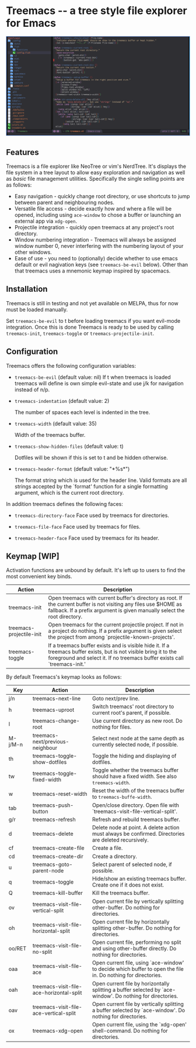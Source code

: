 # Treemacs -- a tree style file explorer for Emacs

![](screenshot.png)

## Features

Treemacs is a file explorer like NeoTree or vim's NerdTree. It's displays the file system in a tree layout to allow easy exploration and
navigation as well as *basic* file management utilities. Specifically the single selling points are as follows:

 * Easy navigation - quickly change root directory, or use shortcuts to jump between parent and neighbouring nodes.
 * Versatile file access - decide exactly how and where a file will be opened, including using `ace-window` to chose a buffer or launching
   an external app via `xdg-open`.
 * Projectile integration - quickly open treemacs at any project's root directory.
 * Window numbering integration - Treemacs will always be assigned window number 0, never interfering with the numbering
   layout of your other windows.
 * Ease of use - you need to (optionally) decide whether to use emacs default or evil nagivation keys (see `treemacs-be-evil` below).
   Other than that treemacs uses a mnemonic keymap inspired by spacemacs.

## Installation

 Treemacs is still in testing and not yet available on MELPA, thus for now must be loaded manually.

 Set `treemacs-be-evil` to t before loading treemacs if you want evil-mode integration.
 Once this is done Treemacs is ready to be used by calling `treemacs-init`, `treemacs-toggle` or `treemacs-projectile-init`.

## Configuration

Treemacs offers the following configuration variables:

 * `treemacs-be-evil` (default value: nil)
    If t when treemacs is loaded treemacs will define is own simple evil-state and use j/k for navigation
    instead of n/p.

 * `treemacs-indentation` (default value: 2)

   The number of spaces each level is indented in the tree.

 * `treemacs-width` (default value: 35)

   Width of the treemacs buffer.

 * `treemacs-show-hidden-files` (default value: t)

   Dotfiles will be shown if this is set to t and be hidden otherwise.

 * `treemacs-header-format` (default value: "\*%s\*")

    The format string which is used for the header line. Valid formats are all strings
    accepted by the `format' function for a single formatting argument, which is the current root directory.

In addition treemacs defines the following faces:

 * `treemacs-directory-face`
   Face used by treemacs for directories.

 * `treemacs-file-face`
  Face used by treemacs for files.

 * `treemacs-header-face`
  Face used by treemacs for its header.


## Keymap [WIP]

Activation functions are unbound by default. It's left up to users to find the most convenient key binds.

| Action                   | Description                                                                                                                                                                                      |
|--------------------------|--------------------------------------------------------------------------------------------------------------------------------------------------------------------------------------------------|
| treemacs-init            | Open treemacs with current buffer's directory as root. If the current buffer is not visiting any files use $HOME as fallback. If a prefix argument is given manually select the root directory.  |
| treemacs-projectile-init | Open treemacs for the current projectile project. If not in a project do nothing. If a prefix argument is given select the project from among `projectile-known-projects'.                       |
| treemacs-toggle          | If a treemacs buffer exists and is visible hide it. If a treemacs buffer exists, but is not visible bring it to the foreground and select it. If no treemacs buffer exists call `treemacs-init.' |

By default Treemacs's keymap looks as follows:

| Key     | Action                                   | Description                                                                                                   |
|---------|------------------------------------------|---------------------------------------------------------------------------------------------------------------|
| j/n     | treemacs-next-line                       | Goto next/prev line.                                                                                          |
| h       | treemacs-uproot                          | Switch treemacs' root directory to current root's parent, if possible.                                        |
| l       | treemacs-change-root                     | Use current directory as new root. Do nothing for files.                                                      |
| M-j/M-n | treemacs-next/previous-neighbour         | Select next node at the same depth as currently selected node, if possible.                                   |
| th      | treemacs-toggle-show-dotfiles            | Toggle the hiding and displaying of dotfiles.                                                                 |
| tw      | treemacs-toggle-fixed-width              | Toggle whether the treemacs buffer should have a fixed width. See also `treemacs-width`.                      |
| w       | treemacs-reset-width                     | Reset the width of the treemacs buffer to `treemacs-buffe-width`.                                             |
| tab     | treemacs-push-button                     | Open/close directory. Open file with `treemacs-visit-file-vertical-split'.                                    |
| g/r     | treemacs-refresh                         | Refresh and rebuild treemacs buffer.                                                                          |
| d       | treemacs-delete                          | Delete node at point. A delete action must always be confirmed. Directories are deleted recursively.          |
| cf      | treemacs-create-file                     | Create a file.                                                                                                |
| cd      | treemacs-create-dir                      | Create a directory.                                                                                           |
| u       | treemacs-goto-parent-node                | Select parent of selected node, if possible.                                                                  |
| q       | treemacs-toggle                          | Hide/show an existing treemacs buffer. Create one if it does not exist.                                       |
| Q       | treemacs-kill-buffer                     | Kill the treemacs buffer.                                                                                     |
| ov      | treemacs-visit-file-vertical-split       | Open current file by vertically splitting other-buffer. Do nothing for directories.                           |
| oh      | treemacs-visit-file-horizontal-split     | Open current file by horizontally splitting other-buffer. Do nothing for directories.                         |
| oo/RET  | treemacs-visit-file-no-split             | Open current file, performing no split and using other-buffer directly. Do nothing for directories.           |
| oaa     | treemacs-visit-file-ace                  | Open current file, using `ace-window' to decide which buffer to open the file in. Do nothing for directories. |
| oah     | treemacs-visit-file-ace-horizontal-split | Open current file by horizontally splitting a buffer selected by `ace-window'. Do nothing for directories.    |
| oav     | treemacs-visit-file-ace-vertical-split   | Open current file by vertically splitting a buffer selected by `ace-window'. Do nothing for directories.      |
| ox      | treemacs-xdg-open                        | Open current file, using the `xdg-open' shell-command. Do nothing for directories.                            |
